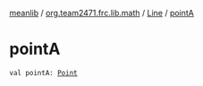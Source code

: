 [meanlib](../../index.md) / [org.team2471.frc.lib.math](../index.md) / [Line](index.md) / [pointA](./point-a.md)

# pointA

`val pointA: `[`Point`](../-point/index.md)